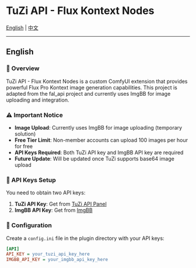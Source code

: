 # TuZi API - Flux Kontext Nodes

[English](#english) | [中文](#中文)

---

## English

### 🚀 Overview

TuZi API - Flux Kontext Nodes is a custom ComfyUI extension that provides powerful Flux Pro Kontext image generation capabilities. This project is adapted from the fal_api project and currently uses ImgBB for image uploading and integration.

### ⚠️ Important Notice

- **Image Upload**: Currently uses ImgBB for image uploading (temporary solution)
- **Free Tier Limit**: Non-member accounts can upload 100 images per hour for free
- **API Keys Required**: Both TuZi API key and ImgBB API key are required
- **Future Update**: Will be updated once TuZi supports base64 image upload

### 🔑 API Keys Setup

You need to obtain two API keys:

1. **TuZi API Key**: Get from [TuZi API Panel](https://api.tu-zi.com/panel)
2. **ImgBB API Key**: Get from [ImgBB](https://imgbb.com/)

### 📁 Configuration

Create a `config.ini` file in the plugin directory with your API keys:

```ini
[API]
API_KEY = your_tuzi_api_key_here
IMGBB_API_KEY = your_imgbb_api_key_here

